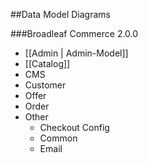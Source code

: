 ##Data Model Diagrams

###Broadleaf Commerce 2.0.0

- [[Admin | Admin-Model]]
- [[Catalog]]
- CMS
- Customer
- Offer
- Order
- Other
	- Checkout Config
	- Common
	- Email